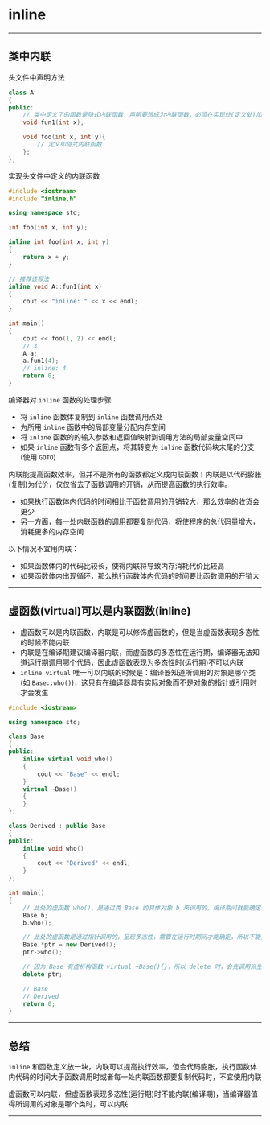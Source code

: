 # inline

---

## 类中内联

头文件中声明方法

```cpp
class A
{
public:
    // 类中定义了的函数是隐式内联函数，声明要想成为内联函数，必须在实现处(定义处)加 inline 关键字
    void fun1(int x);

    void foo(int x, int y){
        // 定义即隐式内联函数
    };
};
```

实现头文件中定义的内联函数

```cpp
#include <iostream>
#include "inline.h"

using namespace std;

int foo(int x, int y);

inline int foo(int x, int y)
{
    return x + y;
}

// 推荐该写法
inline void A::fun1(int x)
{
    cout << "inline: " << x << endl;
}

int main()
{
    cout << foo(1, 2) << endl;
    // 3
    A a;
    a.fun1(4);
    // inline: 4
    return 0;
}
```

编译器对 ```inline``` 函数的处理步骤

* 将 ```inline``` 函数体复制到 ```inline``` 函数调用点处
* 为所用 ```inline``` 函数中的局部变量分配内存空间
* 将 ```inline``` 函数的的输入参数和返回值映射到调用方法的局部变量空间中
* 如果 ```inline``` 函数有多个返回点，将其转变为 ```inline``` 函数代码块末尾的分支(使用 ```GOTO```)

内联能提高函数效率，但并不是所有的函数都定义成内联函数！内联是以代码膨胀(复制)为代价，仅仅省去了函数调用的开销，从而提高函数的执行效率。

* 如果执行函数体内代码的时间相比于函数调用的开销较大，那么效率的收货会更少
* 另一方面，每一处内联函数的调用都要复制代码，将使程序的总代码量增大，消耗更多的内存空间

以下情况不宜用内联：

* 如果函数体内的代码比较长，使得内联将导致内存消耗代价比较高
* 如果函数体内出现循环，那么执行函数体内代码的时间要比函数调用的开销大

---

## 虚函数(virtual)可以是内联函数(inline)

* 虚函数可以是内联函数，内联是可以修饰虚函数的，但是当虚函数表现多态性的时候不能内联
* 内联是在编译期建议编译器内联，而虚函数的多态性在运行期，编译器无法知道运行期调用哪个代码，因此虚函数表现为多态性时(运行期)不可以内联
* ```inline virtual``` 唯一可以内联的时候是：编译器知道所调用的对象是哪个类(如 ```Base::who()```)，这只有在编译器具有实际对象而不是对象的指针或引用时才会发生

```cpp
#include <iostream>

using namespace std;

class Base
{
public:
    inline virtual void who()
    {
        cout << "Base" << endl;
    }
    virtual ~Base()
    {
    }
};

class Derived : public Base
{
public:
    inline void who()
    {
        cout << "Derived" << endl;
    }
};

int main()
{
    // 此处的虚函数 who()，是通过类 Base 的具体对象 b 来调用的，编译期间就能确定了，所以它可以是内联的，但最终是否内联取决于编译器
    Base b;
    b.who();

    // 此处的虚函数是通过指针调用的，呈现多态性，需要在运行时期间才能确定，所以不能为内联。
    Base *ptr = new Derived();
    ptr->who();

    // 因为 Base 有虚析构函数 virtual ~Base(){}，所以 delete 时，会先调用派生类 Derived 析构函数，再调用基类 Base 析构函数，防止内存泄漏。
    delete ptr;

    // Base
    // Derived
    return 0;
}
```

---

## 总结

```inline``` 和函数定义放一块，内联可以提高执行效率，但会代码膨胀，执行函数体内代码的时间大于函数调用时或者每一处内联函数都要复制代码时，不宜使用内联

虚函数可以内联，但虚函数表现多态性(运行期)时不能内联(编译期)，当编译器值得所调用的对象是哪个类时，可以内联

---
